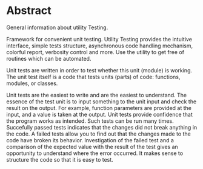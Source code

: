 # Abstract

General information about utility Testing.

Framework for convenient unit testing. Utility Testing provides the intuitive interface, simple tests structure, asynchronous code handling mechanism, colorful report, verbosity control and more. Use the utility to get free of routines which can be automated.

Unit tests are written in order to test whether this unit (module) is working. The unit test itself is a code that tests units (parts) of code: functions, modules, or classes.

Unit tests are the easiest to write and are the easiest to understand. The essence of the test unit is to input something to the unit input and check the result on the output. For example, function parameters are provided at the input, and a value is taken at the output. Unit tests provide confidence that the program works as intended. Such tests can be run many times. Succefully passed tests indicates that the changes did not break anything in the code. A failed tests allow you to find out that the changes made to the code have broken its behavior. Investigation of the failed test and a comparison of the expected value with the result of the test gives an opportunity to understand where the error occurred. It makes sense to structure the code so that it is easy to test.
